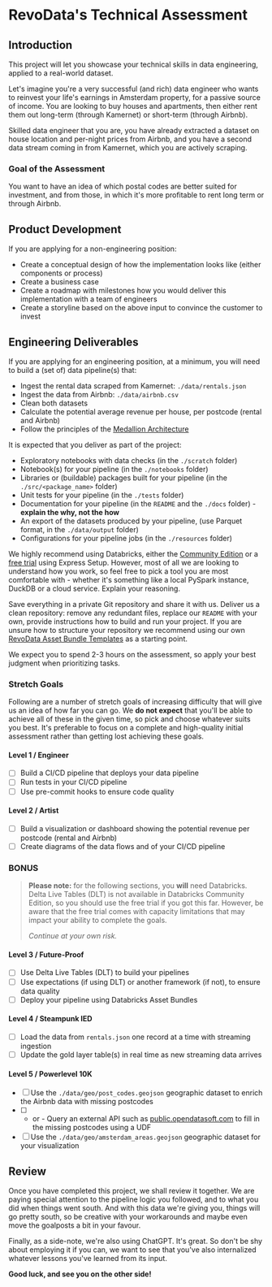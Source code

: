 # RevoData's Technical Assessment

## Introduction

This project will let you showcase your technical skills in data engineering, applied to a real-world dataset.

Let's imagine you're a very successful (and rich) data engineer who wants to reinvest your life's earnings in Amsterdam property, for a passive source of income. You are looking to buy houses and apartments, then either rent them out long-term (through Kamernet) or short-term (through Airbnb).

Skilled data engineer that you are, you have already extracted a dataset on house location and per-night prices from Airbnb, and you have a second data stream coming in from Kamernet, which you are actively scraping.

### Goal of the Assessment

You want to have an idea of which postal codes are better suited for investment, and from those, in which it's more profitable to rent long term or through Airbnb.

## Product Development

If you are applying for a non-engineering position:

- Create a conceptual design of how the implementation looks like (either components or process)
- Create a business case
- Create a roadmap with milestones how you would deliver this implementation with a team of engineers
- Create a storyline based on the above input to convince the customer to invest

## Engineering Deliverables

If you are applying for an engineering position, at a minimum, you will need to build a (set of) data pipeline(s) that:

- Ingest the rental data scraped from Kamernet: `./data/rentals.json`
- Ingest the data from Airbnb: `./data/airbnb.csv`
- Clean both datasets
- Calculate the potential average revenue per house, per postcode (rental and Airbnb)
- Follow the principles of the [Medallion Architecture](https://www.databricks.com/glossary/medallion-architecture#:~:text=A%20medallion%20architecture%20is%20a%20data%20design%20pattern,%28from%20Bronze%20%E2%87%92%20Silver%20%E2%87%92%20Gold%20layer%20tables%29.)

It is expected that you deliver as part of the project:

- Exploratory notebooks with data checks (in the `./scratch` folder)
- Notebook(s) for your pipeline (in the `./notebooks` folder)
- Libraries or (buildable) packages built for your pipeline (in the `./src/<package_name>` folder)
- Unit tests for your pipeline (in the `./tests` folder)
- Documentation for your pipeline (in the `README` and the `./docs` folder) - **explain the why, not the how**
- An export of the datasets produced by your pipeline, (use Parquet format, in the `./data/output` folder)
- Configurations for your pipeline jobs (in the `./resources` folder)

We highly recommend using Databricks, either the [Community Edition](https://community.cloud.databricks.com/login.html) or a [free trial](http://signup.databricks.com/) using Express Setup. However, most of all we are looking to understand how you work, so feel free to pick a tool you are most comfortable with - whether it's something like a local PySpark instance, DuckDB or a cloud service. Explain your reasoning.

Save everything in a private Git repository and share it with us. Deliver us a clean repository: remove any redundant files, replace our `README` with your own, provide instructions how to build and run your project. If you are unsure how to structure your repository we recommend using our own [RevoData Asset Bundle Templates](https://github.com/revodatanl/revo-asset-bundle-templates) as a starting point.

We expect you to spend 2-3 hours on the assessment, so apply your best judgment when prioritizing tasks.

### Stretch Goals

Following are a number of stretch goals of increasing difficulty that will give us an idea of how far you can go. We **do not expect** that you'll be able to achieve all of these in the given time, so pick and choose whatever suits you best. It's preferable to focus on a complete and high-quality initial assessment rather than getting lost achieving these goals.

#### Level 1 / Engineer

- [ ] Build a CI/CD pipeline that deploys your data pipeline
- [ ] Run tests in your CI/CD pipeline
- [ ] Use pre-commit hooks to ensure code quality

#### Level 2 / Artist

- [ ] Build a visualization or dashboard showing the potential revenue per postcode (rental and Airbnb)
- [ ] Create diagrams of the data flows and of your CI/CD pipeline

### BONUS

> **Please note:** for the following sections, you **will** need Databricks. Delta Live Tables (DLT) is not available in Databricks Community Edition, so you should use the free trial if you got this far. However, be aware that the free trial comes with capacity limitations that may impact your ability to complete the goals.
>
> _Continue at your own risk._

#### Level 3 / Future-Proof

- [ ] Use Delta Live Tables (DLT) to build your pipelines
- [ ] Use expectations (if using DLT) or another framework (if not), to ensure data quality
- [ ] Deploy your pipeline using Databricks Asset Bundles

#### Level 4 / Steampunk IED

- [ ] Load the data from `rentals.json` one record at a time with streaming ingestion
- [ ] Update the gold layer table(s) in real time as new streaming data arrives

#### Level 5 / Powerlevel 10K

- [ ] Use the `./data/geo/post_codes.geojson` geographic dataset to enrich the Airbnb data with missing postcodes
- [ ] - or - Query an external API such as [public.opendatasoft.com](https://public.opendatasoft.com/explore/dataset/georef-netherlands-postcode-pc4/api/) to fill in the missing postcodes using a UDF
- [ ] Use the `./data/geo/amsterdam_areas.geojson` geographic dataset for your visualization

## Review

Once you have completed this project, we shall review it together. We are paying special attention to the pipeline logic you followed, and to what you did when things went south. And with this data we're giving you, things will go pretty south, so be creative with your workarounds and maybe even move the goalposts a bit in your favour.

Finally, as a side-note, we're also using ChatGPT. It's great. So don't be shy about employing it if you can, we want to see that you've also internalized whatever lessons you've learned from its input.

**Good luck, and see you on the other side!**
